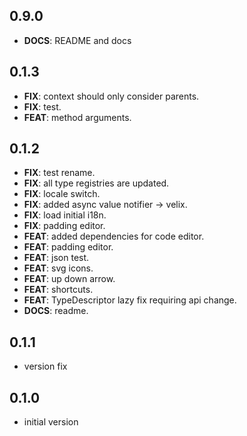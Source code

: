 ## 0.9.0

- **DOCS**: README and docs

## 0.1.3

 - **FIX**: context should only consider parents.
 - **FIX**: test.
 - **FEAT**: method arguments.

## 0.1.2

 - **FIX**: test rename.
 - **FIX**: all type registries are updated.
 - **FIX**: locale switch.
 - **FIX**: added async value notifier -> velix.
 - **FIX**: load initial i18n.
 - **FIX**: padding editor.
 - **FEAT**: added dependencies for code editor.
 - **FEAT**: padding editor.
 - **FEAT**: json test.
 - **FEAT**: svg icons.
 - **FEAT**: up down arrow.
 - **FEAT**: shortcuts.
 - **FEAT**: TypeDescriptor lazy fix requiring api change.
 - **DOCS**: readme.

## 0.1.1

- version fix

## 0.1.0

- initial version